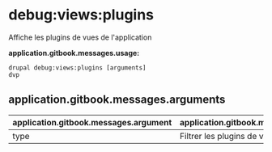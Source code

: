 # debug:views:plugins
Affiche les plugins de vues de l'application

**application.gitbook.messages.usage:**
```
drupal debug:views:plugins [arguments]
dvp
```

## application.gitbook.messages.arguments
application.gitbook.messages.argument | application.gitbook.messages.details
---------|-------------
type | Filtrer les plugins de vues par type
